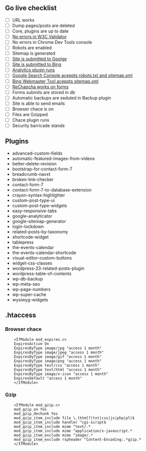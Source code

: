 ## Go live checklist

- [ ] URL works
- [ ] Dump pages/posts are deleted
- [ ] Core, plugins are up to date
- [ ] [No errors in W3C Validator](https://validator.w3.org)
- [ ] No errors in Chrome Dev Tools console
- [ ] Robots are enabled
- [ ] Sitemap is generated
- [ ] [Site is submitted to Goolge](https://www.google.com/webmasters/tools/submit-url)
- [ ] [Site is submitted to Bing](http://www.bing.com/toolbox/submit-site-url)
- [ ] [Analytics plugin runs](https://analytics.google.com)
- [ ] [Google Search Console aceppts robots.txt and sitemap.xml](https://www.google.com/webmasters/tools/)
- [ ] [Bing Webmaster Tool  aceppts sitemap.xml](http://www.bing.com/toolbox/webmaster)
- [ ] [ReChapcha works on forms](https://www.google.com/recaptcha/intro/)
- [ ] Forms submits are stored in db
- [ ] Automatic backups are seduled in Backup plugin
- [ ] Site is able to send emails
- [ ] Browser chace is on
- [ ] Files are Gzipped
- [ ] Chace plugin runs
- [ ] Security barricade stands

## Plugins

* advanced-custom-fields
* automatic-featured-images-from-videos
* better-delete-revision
* bootstrap-for-contact-form-7
* breadcrumb-navxt
* broken-link-checker
* contact-form-7
* contact-form-7-to-database-extension
* crayon-syntax-highlighter
* custom-post-type-ui
* custom-post-type-widgets
* easy-responsive-tabs
* google-analyticator
* google-sitemap-generator
* login-lockdown
* related-posts-by-taxonomy
* shortcode-widget
* tablepress
* the-events-calendar
* the-events-calendar-shortcode
* visual-editor-custom-buttons
* widget-css-classes
* wordpress-23-related-posts-plugin
* wordpress-table-of-contents
* wp-db-backup
* wp-meta-seo
* wp-page-numbers
* wp-super-cache
* wysiwyg-widgets

## .htaccess

### Browser chace

        <IfModule mod_expires.c>
        ExpiresActive On
        ExpiresByType image/jpg "access 1 month"
        ExpiresByType image/jpeg "access 1 month"
        ExpiresByType image/gif "access 1 month"
        ExpiresByType image/png "access 1 month"
        ExpiresByType text/css "access 1 month"
        ExpiresByType text/html "access 1 month"
        ExpiresByType image/x-icon "access 1 month"
        ExpiresDefault "access 1 month"
        </IfModule>
        
### Gzip

        <IfModule mod_gzip.c>
        mod_gzip_on Yes
        mod_gzip_dechunk Yes
        mod_gzip_item_include file \.(html?|txt|css|js|php|pl)$
        mod_gzip_item_include handler ^cgi-script$
        mod_gzip_item_include mime ^text/.*
        mod_gzip_item_include mime ^application/x-javascript.*
        mod_gzip_item_exclude mime ^image/.*
        mod_gzip_item_exclude rspheader ^Content-Encoding:.*gzip.*
        </IfModule>
